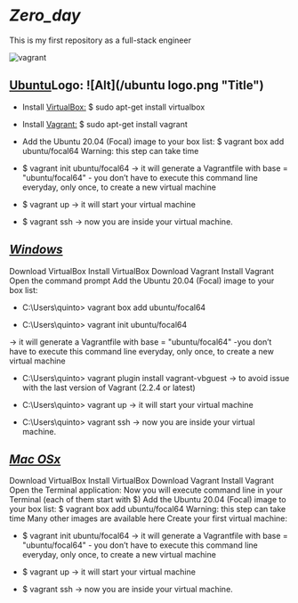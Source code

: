 # *Zero_day*
This is my first repository as a full-stack engineer


![vagrant](https://user-images.githubusercontent.com/85587286/160299036-eeab9bb0-8a3b-4cc7-b386-a1af05742327.png)


## [Ubuntu](https://ubuntu.com/)Logo: ![Alt](/ubuntu logo.png "Title")


* Install [VirtualBox:](https://www.oracle.com/lad/virtualization/solutions/try-oracle-vm-virtualbox/?source=:ad:pas:go:dg:a_lad:71700000086320342-58700007355811342-p65908949551:RC_WWMK201210P00015C0001:SPA&SC=:ad:pas:go:dg:a_lad::RC_WWMK201210P00015C0001:SPA:&gclid=CjwKCAjwloCSBhAeEiwA3hVo_Um9fVGLSzIwDrD4QXODkE3Oe1RkkHNg2-PcOfBil1Api50aSedy7RoCjxMQAvD_BwE&gclsrc=aw.ds) $ sudo apt-get install virtualbox


* Install [Vagrant:](https://www.vagrantup.com/downloads) $ sudo apt-get install vagrant

* Add the Ubuntu 20.04 (Focal) image to your box list: $ vagrant box add ubuntu/focal64  Warning: this step can take time

* $ vagrant init ubuntu/focal64 -> it will generate a Vagrantfile with base = "ubuntu/focal64" - you don’t have to execute this command line everyday, only once, to create a new virtual machine

* $ vagrant up -> it will start your virtual machine
* $ vagrant ssh -> now you are inside your virtual machine.


## [*Windows*](https://www.microsoft.com/en-us/windows)


Download VirtualBox
Install VirtualBox
Download Vagrant
Install Vagrant
Open the command prompt
Add the Ubuntu 20.04 (Focal) image to your box list:

* C:\Users\quinto> vagrant box add ubuntu/focal64  


* C:\Users\quinto> vagrant init ubuntu/focal64

-> it will generate a Vagrantfile with base = "ubuntu/focal64" 
-you don’t have to execute this command line everyday, only once, to create a new virtual machine

* C:\Users\quinto> vagrant plugin install vagrant-vbguest -> to avoid issue with the last version of Vagrant (2.2.4 or latest)

* C:\Users\quinto> vagrant up -> it will start your virtual machine 

* C:\Users\quinto> vagrant ssh -> now you are inside your virtual machine. 


## [*Mac OSx*](https://support.apple.com/macos)

Download VirtualBox
Install VirtualBox
Download Vagrant
Install Vagrant
Open the Terminal application:
Now you will execute command line in your Terminal (each of them start with $)
Add the Ubuntu 20.04 (Focal) image to your box list: $ vagrant box add ubuntu/focal64 Warning: this step can take time
Many other images are available here
Create your first virtual machine:

* $ vagrant init ubuntu/focal64 -> it will generate a Vagrantfile with base = "ubuntu/focal64" - you don’t have to execute this command line everyday, only once, to create a new virtual machine

* $ vagrant up -> it will start your virtual machine 
* $ vagrant ssh -> now you are inside your virtual machine. 

